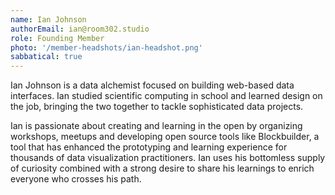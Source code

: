 ```yaml
---
name: Ian Johnson
authorEmail: ian@room302.studio
role: Founding Member
photo: '/member-headshots/ian-headshot.png'
sabbatical: true
---
```


Ian Johnson is a data alchemist focused on building web-based data interfaces. Ian studied scientific computing in school and learned design on the job, bringing the two together to tackle sophisticated data projects.

Ian is passionate about creating and learning in the open by organizing workshops, meetups and developing open source tools like Blockbuilder, a tool that has enhanced the prototyping and learning experience for thousands of data visualization practitioners. Ian uses his bottomless supply of curiosity combined with a strong desire to share his learnings to enrich everyone who crosses his path.